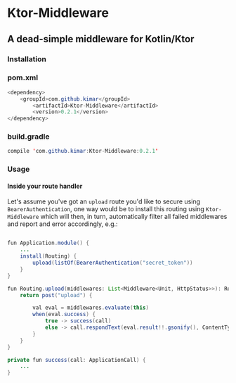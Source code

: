 # Ktor-Middleware

## A dead-simple middleware for Kotlin/Ktor

### Installation

### pom.xml

```java
<dependency>
	<groupId>com.github.kimar</groupId>
        <artifactId>Ktor-Middleware</artifactId>
        <version>0.2.1</version>
</dependency>
```

### build.gradle

```java
compile 'com.github.kimar:Ktor-Middleware:0.2.1'
```

### Usage

#### Inside your route handler

Let's assume you've got an `upload` route you'd like to secure using `BearerAuthentication`, one way would be to install this routing using `Ktor-Middleware` which will then, in turn, automatically filter all failed middlewares and report and error accordingly, e.g.:

```java

fun Application.module() {
	...
	install(Routing) {
		upload(listOf(BearerAuthentication("secret_token"))
	}
}

fun Routing.upload(middlewares: List<Middleware<Unit, HttpStatus>>): Route {
    return post("upload") {

        val eval = middlewares.evaluate(this)
        when(eval.success) {
            true -> success(call)
            else -> call.respondText(eval.result!!.gsonify(), ContentType.Application.Json)
        }
    }
}

private fun success(call: ApplicationCall) {
	...
}
```
